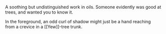 A soothing but undistinguished work in oils. Someone evidently was good at trees, and wanted you to know it.

In the foreground, an odd curl of shadow might just be a hand reaching from a crevice in a [[Yew]]-tree trunk.